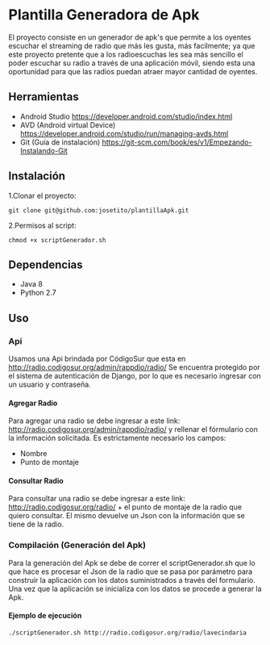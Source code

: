 # Plantilla Generadora de Apk
  El proyecto consiste en un generador de apk's que permite a los oyentes escuchar el streaming de radio que más les gusta, más facilmente; ya que este proyecto pretente que a los radioescuchas les sea más sencillo el poder escuchar su radio a través de una aplicación móvil, siendo esta una oportunidad para que las radios puedan atraer mayor cantidad de oyentes.


## Herramientas
* Android Studio https://developer.android.com/studio/index.html
* AVD (Android virtual Device) https://developer.android.com/studio/run/managing-avds.html
* Git (Guía de instalación) https://git-scm.com/book/es/v1/Empezando-Instalando-Git

## Instalación
1.Clonar el proyecto:
```
git clone git@github.com:josetito/plantillaApk.git
```
2.Permisos al script:
```
chmod +x scriptGenerador.sh
```

## Dependencias
* Java 8
* Python 2.7

## Uso

### Api
Usamos una Api brindada por CódigoSur que esta en http://radio.codigosur.org/admin/rappdio/radio/ 
Se encuentra protegido por el sistema de autenticación de Django, por lo que es necesario ingresar con un usuario y contraseña.

#### Agregar Radio

Para agregar una radio se debe ingresar a este link:  http://radio.codigosur.org/admin/rappdio/radio/ y rellenar el fórmulario con la información solicitada.
Es estrictamente necesario los campos: 
* Nombre
* Punto de montaje

#### Consultar Radio
Para consultar una radio se debe ingresar a este link: http://radio.codigosur.org/radio/  + el punto de montaje de la radio que quiero consultar.
El mismo devuelve un Json con la información que se tiene de la radio.

### Compilación (Generación del Apk)
Para la generación del Apk se debe de correr el scriptGenerador.sh que lo que hace es procesar el Json de la radio que se pasa por parámetro para construir la aplicación con los datos suministrados a través del formulario.
Una vez que la aplicación se inicializa con los datos se procede a generar la Apk.

#### Ejemplo de ejecución
```
./scriptGenerador.sh http://radio.codigosur.org/radio/lavecindaria
```

